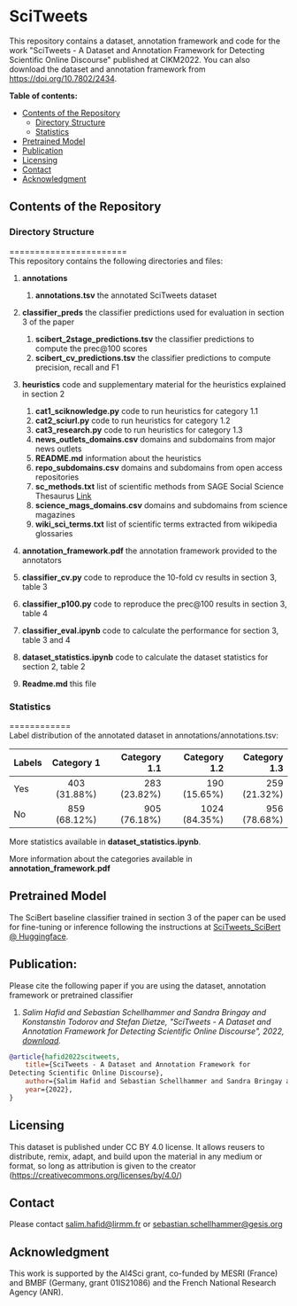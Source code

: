 # SciTweets

<!-- Short Introduction what this repo is about -->
This repository contains a dataset, annotation framework and code for the work "SciTweets - A Dataset and Annotation Framework for Detecting Scientific Online Discourse" published at CIKM2022. You can also download the dataset and annotation framework from https://doi.org/10.7802/2434.


<!-- *TODO*: refer to our work before being published (e.g arxiv preprint)

*TODO 2*: give examples of scientific online discourse here, e.g "The **SciTweets** dataset consists of ..." -->

__Table of contents:__
- [Contents of the Repository](#contents-of-the-repository)
  - [Directory Structure](#directory-structure)
  - [Statistics](#statistics)
- [Pretrained Model](#pretrained-model)
- [Publication](#publication)
- [Licensing](#licensing)
- [Contact](#credits)
- [Acknowledgment](#acknowledgment)

## Contents of the Repository

### Directory Structure
=======================<br/>
This repository contains the following directories and files:

1. **annotations**
   1. **annotations.tsv** the annotated SciTweets dataset
2. **classifier_preds** the classifier predictions used for evaluation in section 3 of the paper
   1. **scibert_2stage_predictions.tsv** the classifier predictions to compute the prec@100 scores
   2. **scibert_cv_predictions.tsv** the classifier predictions to compute precision, recall and F1
3. **heuristics** code and supplementary material for the heuristics explained in section 2
   1. **cat1_sciknowledge.py** code to run heuristics for category 1.1
   2. **cat2_sciurl.py** code to run heuristics for category 1.2
   3. **cat3_research.py** code to run heuristics for category 1.3
   4. **news_outlets_domains.csv** domains and subdomains from major news outlets
   5. **README.md** information about the heuristics
   6. **repo_subdomains.csv** domains and subdomains from open access repositories 
   7. **sc_methods.txt** list of scientific methods from SAGE Social Science Thesaurus [Link](https://concepts.sagepub.com/vocabularies/social-science/en/page/?uri=https%3A%2F%2Fconcepts.sagepub.com%2Fsocial-science%2Fconcept%2Fconceptgroup%2Fmethods)
   8. **science_mags_domains.csv** domains and subdomains from science magazines
   9. **wiki_sci_terms.txt** list of scientific terms extracted from wikipedia glossaries

4. **annotation_framework.pdf** the annotation framework provided to the annotators
5. **classifier_cv.py** code to reproduce the 10-fold cv results in section 3, table 3
6. **classifier_p100.py** code to reproduce the prec@100 results in section 3, table 4
7. **classifier_eval.ipynb** code to calculate the performance for section 3, table 3 and 4
8. **dataset_statistics.ipynb** code to calculate the dataset statistics for section 2, table 2 
9. **Readme.md** this file

### Statistics
============<br/>
Label distribution of the annotated dataset in annotations/annotations.tsv:

| Labels        |   Category 1   | Category 1.1 |   Category 1.2 | Category 1.3 | 
|---------------|:--------------:|-------------:|---------------:|-------------:|
| Yes           | 403 (31.88%)   | 283 (23.82%) |   190 (15.65%) | 259 (21.32%) |
| No            |  859 (68.12%)  | 905 (76.18%) | 1024 (84.35%)  | 956 (78.68%) | 

More statistics available in **dataset_statistics.ipynb**.

More information about the categories available in **annotation_framework.pdf**

## Pretrained Model
The SciBert baseline classifier trained in section 3 of the paper can be used for fine-tuning or inference following the instructions at [SciTweets_SciBert @ Huggingface](https://huggingface.co/sschellhammer/SciTweets_SciBert).

## Publication:
<!-- TODO: Update with correct information once we uploaded the paper somewhere -->
Please cite the following paper if you are using the dataset, annotation framework or pretrained classifier

1. *Salim Hafid and Sebastian Schellhammer and Sandra Bringay and Konstanstin Todorov and Stefan Dietze, "SciTweets - A Dataset and Annotation Framework for
Detecting Scientific Online Discourse", 2022,  [download](https://arxiv.org/abs/2206.07360).*

```bib
@article{hafid2022scitweets,
    title={SciTweets - A Dataset and Annotation Framework for
Detecting Scientific Online Discourse},
    author={Salim Hafid and Sebastian Schellhammer and Sandra Bringay and Konstanstin Todorov and Stefan Dietze},
    year={2022},
}
```

## Licensing
This dataset is published under CC BY 4.0 license. It allows reusers to distribute, remix, adapt, and build upon the material in any medium or format, so long as attribution is given to the creator (https://creativecommons.org/licenses/by/4.0/)

## Contact
Please contact salim.hafid@lirmm.fr or sebastian.schellhammer@gesis.org

## Acknowledgment
<!-- TODO: Update with french grant number -->
This work is supported by the AI4Sci grant, co-funded by MESRI (France) and BMBF (Germany, grant 01IS21086) and the French National Research Agency (ANR).
